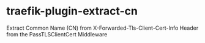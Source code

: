 # traefik-plugin-extract-cn
Extract Common Name (CN) from X-Forwarded-Tls-Client-Cert-Info Header from the PassTLSClientCert Middleware
